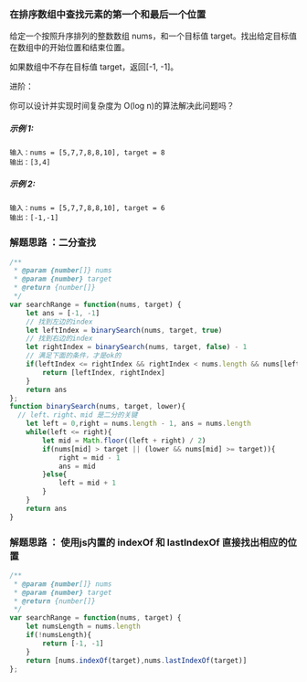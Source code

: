 ### 在排序数组中查找元素的第一个和最后一个位置
给定一个按照升序排列的整数数组 nums，和一个目标值 target。找出给定目标值在数组中的开始位置和结束位置。

如果数组中不存在目标值 target，返回[-1, -1]。

进阶：

你可以设计并实现时间复杂度为 O(log n)的算法解决此问题吗？

##### 示例 1:

    输入：nums = [5,7,7,8,8,10], target = 8
    输出：[3,4]

##### 示例 2:
  
    输入：nums = [5,7,7,8,8,10], target = 6
    输出：[-1,-1]

### 解题思路 ：二分查找
```js
/**
 * @param {number[]} nums
 * @param {number} target
 * @return {number[]}
 */
var searchRange = function(nums, target) {
    let ans = [-1, -1]  
    // 找到左边的index
    let leftIndex = binarySearch(nums, target, true)
    // 找到右边的index
    let rightIndex = binarySearch(nums, target, false) - 1 
    // 满足下面的条件，才是ok的
    if(leftIndex <= rightIndex && rightIndex < nums.length && nums[leftIndex] === target && nums[rightIndex] === target){
        return [leftIndex, rightIndex]
    }
    return ans
};
function binarySearch(nums, target, lower){
  // left、right、mid 是二分的关键
    let left = 0,right = nums.length - 1, ans = nums.length
    while(left <= right){
        let mid = Math.floor((left + right) / 2)
        if(nums[mid] > target || (lower && nums[mid] >= target)){
            right = mid - 1
            ans = mid
        }else{
            left = mid + 1 
        }
    }
    return ans
}
```

### 解题思路 ： 使用js内置的 indexOf 和 lastIndexOf 直接找出相应的位置

```js
/**
 * @param {number[]} nums
 * @param {number} target
 * @return {number[]}
 */
var searchRange = function(nums, target) {
    let numsLength = nums.length
    if(!numsLength){
        return [-1, -1]
    }
    return [nums.indexOf(target),nums.lastIndexOf(target)]
};
```